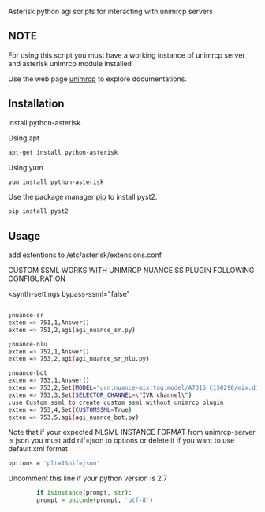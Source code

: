 Asterisk python agi scripts for interacting with unimrcp servers 

## NOTE

For using this script you must  have a working instance of unimrcp server and asterisk unimrcp module installed

Use the web page  [unimrcp](http://www.unimrcp.org/) to explore documentations.

## Installation

install python-asterisk.

Using apt

```bash
apt-get install python-asterisk
```

Using yum

```bash
yum install python-asterisk
```



Use the package manager [pip](https://pip.pypa.io/en/stable/) to install pyst2.

```bash
pip install pyst2
```


## Usage

add extentions to /etc/asterisk/extensions.conf

CUSTOM SSML WORKS WITH UNIMRCP NUANCE SS PLUGIN FOLLOWING CONFIGURATION

 <synth-settings
      bypass-ssml="false"

```bash

;nuance-sr
exten => 751,1,Answer()
exten => 751,2,agi(agi_nuance_sr.py)

;nuance-nlu
exten => 752,1,Answer()
exten => 753,2,agi(agi_nuance_sr_nlu.py)

;nuance-bot
exten => 753,1,Answer()
exten => 753,2,Set(MODEL="urn:nuance-mix:tag:model/A7315_C150290/mix.dialog")
exten => 753,3,Set(SELECTOR_CHANNEL=\"IVR channel\")
;use Custom ssml to create custom ssml without unimrcp plugin
exten => 753,4,Set(CUSTOMSSML=True)
exten => 753,5,agi(agi_nuance_bot.py)

```



Note that if your expected NLSML INSTANCE FORMAT  from unimrcp-server is json you must add nif=json to options or delete it if you want to use default xml format

```bash
options = 'plt=1&nif=json'
```


Uncomment this line if your python version is 2.7 

```python
        if isinstance(prompt, str):
        prompt = unicode(prompt, 'utf-8')
```
